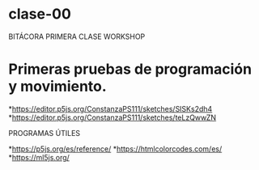 # clase-00

BITÁCORA PRIMERA CLASE WORKSHOP

# Primeras pruebas de programación y movimiento.

*https://editor.p5js.org/ConstanzaPS111/sketches/SISKs2dh4
*https://editor.p5js.org/ConstanzaPS111/sketches/teLzQwwZN

PROGRAMAS ÚTILES

*https://p5js.org/es/reference/
*https://htmlcolorcodes.com/es/
*https://ml5js.org/

